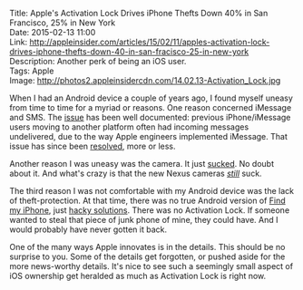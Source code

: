 Title: Apple's Activation Lock Drives iPhone Thefts Down 40% in San Francisco, 25% in New York  
Date: 2015-02-13 11:00  
Link: http://appleinsider.com/articles/15/02/11/apples-activation-lock-drives-iphone-thefts-down-40-in-san-fracisco-25-in-new-york  
Description: Another perk of being an iOS user.  
Tags: Apple  
Image: http://photos2.appleinsidercdn.com/14.02.13-Activation_Lock.jpg  

When I had an Android device a couple of years ago, I found myself uneasy from time to time for a myriad or reasons. One reason concerned iMessage and SMS. The [issue][imore] has been well documented: previous iPhone/iMessage users moving to another platform often had incoming messages undelivered, due to the way Apple engineers implemented iMessage. That issue has since been [resolved][technobuffalo], more or less.

Another reason I was uneasy was the camera. It just [sucked][gottabemobile]. No doubt about it. And what's crazy is that the new Nexus cameras *[still][gizmodo]* suck. 

The third reason I was not comfortable with my Android device was the lack of theft-protection. At that time, there was no true Android version of [Find my iPhone][apple], just [hacky solutions][pcmag]. There was no Activation Lock. If someone wanted to steal that piece of junk phone of mine, they could have. And I would probably have never gotten it back.

One of the many ways Apple innovates is in the details. This should be no surprise to you. Some of the details get forgotten, or pushed aside for the more news-worthy details. It's nice to see such a seemingly small aspect of iOS ownership get heralded as much as Activation Lock is right now.

[apple]: https://itunes.apple.com/us/app/find-my-iphone/id376101648?at=1l3vx9s "Apple's 'Find my iPhone' on the App Store"
[gizmodo]: http://gizmodo.com/nexus-5-camera-with-android-4-4-1-test-shots-a-speed-f-1481073002 "Gizmodo on the Nexus 5 camera"
[gottabemobile]: http://www.gottabemobile.com/2012/12/04/nexus-4-vs-iphone-5-camera-shootout/ "Nexus 4 vs iPhone 5 camera shootout"
[imore]: http://www.imore.com/imessage-bug-time-easy-fix "iMore's fix for iMessage bug"
[pcmag]: http://www.pcmag.com/article2/0,2817,2422674,00.asp  "PCMag: 'Google Unveils Android Version of Find My iPhone'"
[technobuffalo]: http://www.technobuffalo.com/2014/05/22/imessage-to-android-problem-fix-software-apple/ "iMessage to Android problem"